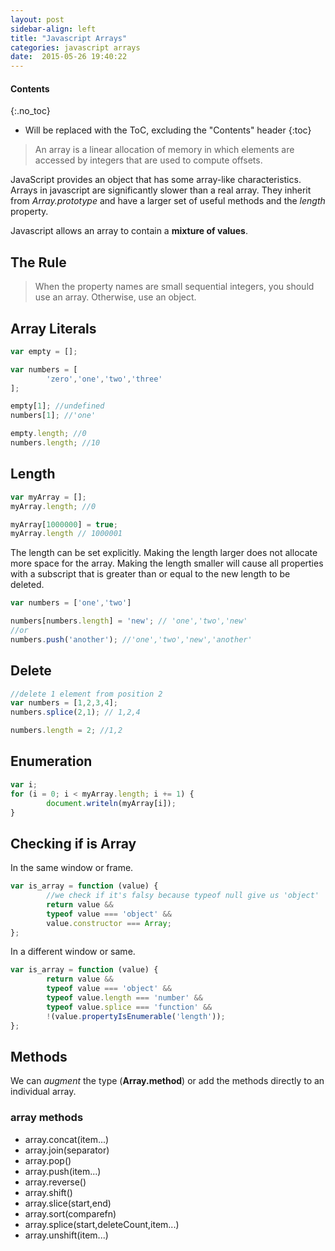 ```yaml
---
layout: post
sidebar-align: left
title: "Javascript Arrays"
categories: javascript arrays
date:  2015-05-26 19:40:22
---
```


#### Contents
{:.no_toc}

* Will be replaced with the ToC, excluding the "Contents" header
{:toc}

> An array is a linear allocation of memory in which elements are accessed by integers that are used to compute offsets.

JavaScript provides an object that has some array-like characteristics. Arrays in javascript are significantly slower than a real array. They inherit from *Array.prototype* and have a larger set of useful methods and the *length* property.

Javascript allows an array to contain a **mixture of values**.

## The Rule

> When the property names are small sequential integers, you should use an array. Otherwise, use an object.

## Array Literals

```javascript
var empty = [];

var numbers = [
        'zero','one','two','three'
];

empty[1]; //undefined
numbers[1]; //'one'

empty.length; //0
numbers.length; //10
```

## Length

```javascript
var myArray = [];
myArray.length; //0

myArray[1000000] = true;
myArray.length // 1000001

```

The length can be set explicitly. Making the length larger does not allocate more space for the array. Making the length smaller will cause all properties with a subscript that is greater than or equal to the new length to be deleted.
```javascript
var numbers = ['one','two']

numbers[numbers.length] = 'new'; // 'one','two','new'
//or
numbers.push('another'); //'one','two','new','another'
```

## Delete

```javascript
//delete 1 element from position 2
var numbers = [1,2,3,4];
numbers.splice(2,1); // 1,2,4

numbers.length = 2; //1,2
```

## Enumeration

```javascript
var i;
for (i = 0; i < myArray.length; i += 1) {
        document.writeln(myArray[i]);
}
```

## Checking if is Array

In the same window or frame.

```javascript
var is_array = function (value) {
        //we check if it's falsy because typeof null give us 'object'
        return value && 
        typeof value === 'object' &&
        value.constructor === Array;
};
```

In a different window or same.

```javascript
var is_array = function (value) {
        return value &&
        typeof value === 'object' &&
        typeof value.length === 'number' &&
        typeof value.splice === 'function' &&
        !(value.propertyIsEnumerable('length'));
};
```

## Methods

We can *augment* the type (**Array.method**) or add the methods directly to an individual array.

### array methods

* array.concat(item...)
* array.join(separator)
* array.pop()
* array.push(item...)
* array.reverse()
* array.shift()
* array.slice(start,end)
* array.sort(comparefn)
* array.splice(start,deleteCount,item...)
* array.unshift(item...)

